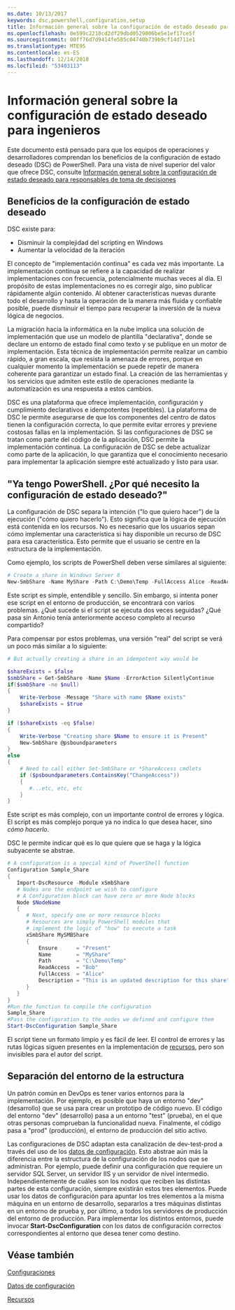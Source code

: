 ```yaml
---
ms.date: 10/13/2017
keywords: dsc,powershell,configuration,setup
title: Información general sobre la configuración de estado deseado para ingenieros
ms.openlocfilehash: 0e599c2218cd2df29dbd0529006be5e1ef17ce5f
ms.sourcegitcommit: 00ff76d7d9414fe585c04740b739b9cf14d711e1
ms.translationtype: MTE95
ms.contentlocale: es-ES
ms.lasthandoff: 12/14/2018
ms.locfileid: "53403113"
---
```

# <a name="desired-state-configuration-overview-for-engineers"></a>Información general sobre la configuración de estado deseado para ingenieros

Este documento está pensado para que los equipos de operaciones y desarrolladores comprendan los beneficios de la configuración de estado deseado (DSC) de PowerShell.
Para una vista de nivel superior del valor que ofrece DSC, consulte [Información general sobre la configuración de estado deseado para responsables de toma de decisiones](decisionMaker.md)

## <a name="benefits-of-desired-state-configuration"></a>Beneficios de la configuración de estado deseado

DSC existe para:

- Disminuir la complejidad del scripting en Windows
- Aumentar la velocidad de la iteración

El concepto de "implementación continua" es cada vez más importante.
La implementación continua se refiere a la capacidad de realizar implementaciones con frecuencia, potencialmente muchas veces al día.
El propósito de estas implementaciones no es corregir algo, sino publicar rápidamente algún contenido.
Al obtener características nuevas durante todo el desarrollo y hasta la operación de la manera más fluida y confiable posible, puede disminuir el tiempo para recuperar la inversión de la nueva lógica de negocios.

La migración hacia la informática en la nube implica una solución de implementación que use un modelo de plantilla "declarativa", donde se declare un entorno de estado final como texto y se publique en un motor de implementación.
Esta técnica de implementación permite realizar un cambio rápido, a gran escala, que resista la amenaza de errores, porque en cualquier momento la implementación se puede repetir de manera coherente para garantizar un estado final.
La creación de las herramientas y los servicios que admiten este estilo de operaciones mediante la automatización es una respuesta a estos cambios.

DSC es una plataforma que ofrece implementación, configuración y cumplimiento declarativos e idempotentes (repetibles).
La plataforma de DSC le permite asegurarse de que los componentes del centro de datos tienen la configuración correcta, lo que permite evitar errores y previene costosas fallas en la implementación.
Si las configuraciones de DSC se tratan como parte del código de la aplicación, DSC permite la implementación continua.
La configuración de DSC se debe actualizar como parte de la aplicación, lo que garantiza que el conocimiento necesario para implementar la aplicación siempre esté actualizado y listo para usar.

## <a name="i-have-powershell-why-do-i-need-desired-state-configuration"></a>"Ya tengo PowerShell. ¿Por qué necesito la configuración de estado deseado?"

La configuración de DSC separa la intención ("lo que quiero hacer") de la ejecución ("cómo quiero hacerlo").
Esto significa que la lógica de ejecución está contenida en los recursos.
No es necesario que los usuarios sepan cómo implementar una característica si hay disponible un recurso de DSC para esa característica.
Esto permite que el usuario se centre en la estructura de la implementación.

Como ejemplo, los scripts de PowerShell deben verse similares al siguiente:
```powershell
# Create a share in Windows Server 8
New-SmbShare -Name MyShare -Path C:\Demo\Temp -FullAccess Alice -ReadAccess Bob
```
Este script es simple, entendible y sencillo.
Sin embargo, si intenta poner ese script en el entorno de producción, se encontrará con varios problemas.
¿Qué sucede si el script se ejecuta dos veces seguidas?
¿Qué pasa sin Antonio tenía anteriormente acceso completo al recurso compartido?

Para compensar por estos problemas, una versión "real" del script se verá un poco más similar a lo siguiente:
```powershell
# But actually creating a share in an idempotent way would be

$shareExists = $false
$smbShare = Get-SmbShare -Name $Name -ErrorAction SilentlyContinue
if($smbShare -ne $null)
{
    Write-Verbose -Message "Share with name $Name exists"
    $shareExists = $true
}

if ($shareExists -eq $false)
{
    Write-Verbose "Creating share $Name to ensure it is Present"
    New-SmbShare @psboundparameters
}
else
{
    # Need to call either Set-SmbShare or *ShareAccess cmdlets
    if ($psboundparameters.ContainsKey("ChangeAccess"))
    {
       #...etc, etc, etc
    }
}
```

Este script es más complejo, con un importante control de errores y lógica.
El script es más complejo porque ya no indica lo que desea hacer, sino *cómo hacerlo*.

DSC le permite indicar qué es lo que quiere que se haga y la lógica subyacente se abstrae.

```powershell
# A configuration is a special kind of PowerShell function
Configuration Sample_Share
{
   Import-DscResource -Module xSmbShare
   # Nodes are the endpoint we wish to configure
   # A Configuration block can have zero or more Node blocks
   Node $NodeName
   {
      # Next, specify one or more resource blocks
      # Resources are simply PowerShell modules that
      # implement the logic of "how" to execute a task
      xSmbShare MySMBShare
      {
          Ensure      = "Present"
          Name        = "MyShare"
          Path        = "C:\Demo\Temp"
          ReadAccess  = "Bob"
          FullAccess  = "Alice"
          Description = "This is an updated description for this share"
      }
   }
}
#Run the function to compile the configuration
Sample_Share
#Pass the configuration to the nodes we defined and configure them
Start-DscConfiguration Sample_Share
```

El script tiene un formato limpio y es fácil de leer.
El control de errores y las rutas lógicas siguen presentes en la implementación de [recursos](../resources/resources.md), pero son invisibles para el autor del script.

## <a name="separating-environment-from-structure"></a>Separación del entorno de la estructura

Un patrón común en DevOps es tener varios entornos para la implementación.
Por ejemplo, es posible que haya un entorno "dev" (desarrollo) que se usa para crear un prototipo de código nuevo.
El código del entorno "dev" (desarrollo) pasa a un entorno "test" (prueba), en el que otras personas comprueban la funcionalidad nueva.
Finalmente, el código pasa a "prod" (producción), el entorno de producción del sitio activo.

Las configuraciones de DSC adaptan esta canalización de dev-test-prod a través del uso de los [datos de configuración](../configurations/configData.md).
Esto abstrae aún más la diferencia entre la estructura de la configuración de los nodos que se administran.
Por ejemplo, puede definir una configuración que requiere un servidor SQL Server, un servidor IIS y un servidor de nivel intermedio.
Independientemente de cuáles son los nodos que reciben las distintas partes de esta configuración, siempre existirán estos tres elementos.
Puede usar los datos de configuración para apuntar los tres elementos a la misma máquina en un entorno de desarrollo, separarlos a tres máquinas distintas en un entorno de prueba y, por último, a todos los servidores de producción del entorno de producción.
Para implementar los distintos entornos, puede invocar **Start-DscConfiguration** con los datos de configuración correctos correspondientes al entorno que desea tener como destino.

## <a name="see-also"></a>Véase también

[Configuraciones](../configurations/configurations.md)

[Datos de configuración](../configurations/configData.md)

[Recursos](../resources/resources.md)
